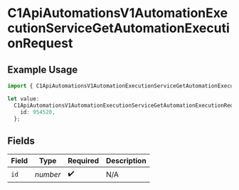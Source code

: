 # C1ApiAutomationsV1AutomationExecutionServiceGetAutomationExecutionRequest

## Example Usage

```typescript
import { C1ApiAutomationsV1AutomationExecutionServiceGetAutomationExecutionRequest } from "conductorone-sdk-typescript/sdk/models/operations";

let value:
  C1ApiAutomationsV1AutomationExecutionServiceGetAutomationExecutionRequest = {
    id: 954520,
  };
```

## Fields

| Field              | Type               | Required           | Description        |
| ------------------ | ------------------ | ------------------ | ------------------ |
| `id`               | *number*           | :heavy_check_mark: | N/A                |
